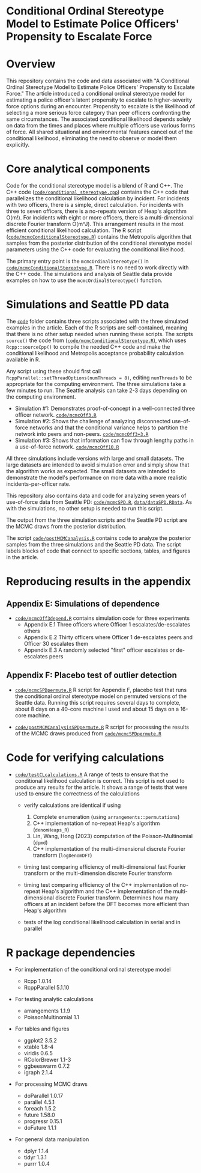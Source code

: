 Conditional Ordinal Stereotype Model to Estimate Police Officers' Propensity to Escalate Force
================

# Overview
This repository contains the code and data associated with "A Conditional Ordinal Stereotype Model to Estimate Police Officers' Propensity to Escalate Force." The article introduced a conditional ordinal stereotype model for estimating a police officer's latent propensity to escalate to higher-severity force options during an encounter. Propensity to escalate is the likelihood of selecting a more serious force category than peer officers confronting the same circumstances. The associated conditional likelihood depends solely on data from the times and places where multiple officers use various forms of force. All shared situational and environmental features cancel out of the conditional likelihood, eliminating the need to observe or model them explicitly.

# Core analytical components

Code for the conditional stereotype model is a blend of R and C++. The C++ code ([`code/conditional_stereotype.cpp`](code/conditional_stereotype.cpp)) contains the C++ code that parallelizes the conditional likelihood calculation by incident. For incidents with two officers, there is a simple, direct calculation. For incidents with three to seven officers, there is a no-repeats version of Heap's algorithm O(m!). For incidents with eight or more officers, there is a multi-dimensional discrete Fourier transform O(m^J). This arrangement results in the most efficient conditional likelihood calculation. The R script ([`code/mcmcConditionalStereotype.R`](code/mcmcConditionalStereotype.R)) contains the Metropolis algorithm that samples from the posterior distribution of the conditional stereotype model parameters using the C++ code for evaluating the conditional likelihood.

The primary entry point is the `mcmcOrdinalStereotype()` in [`code/mcmcConditionalStereotype.R`](code/mcmcConditionalStereotype.R). There is no need to work directly with the C++ code. The simulations and analysis of Seattle data provide examples on how to use the `mcmcOrdinalStereotype()` function. 

# Simulations and Seattle PD data

The [`code`](code/) folder contains three scripts associated with the three simulated examples in the article. Each of the R scripts are self-contained, meaning that there is no other setup needed when running these scripts. The scripts `source()` the code from ([`code/mcmcConditionalStereotype.R`](code/mcmcConditionalStereotype.R)), which uses `Rcpp::sourceCpp()` to compile the needed C++ code and make the conditional likelihood and Metropolis acceptance probability calculation available in R. 

Any script using these should first call `RcppParallel::setThreadOptions(numThreads = 8)`, editing `numThreads` to be appropriate for the computing environment. The three simulations take a few minutes to run. The Seattle analysis can take 2-3 days depending on the computing environment.

- Simulation #1: Demonstrates proof-of-concept in a well-connected three officer network. [`code/mcmcOff3.R`](code/mcmcOff3.R)
- Simulation #2: Shows the challenge of analyzing disconnected use-of-force networks and that the conditional variance helps to partition the network into peers and non-peers. [`code/mcmcOff3+3.R`](code/mcmcOff3+3.R)
- Simulation #3: Shows that information can flow through lengthy paths in a use-of-force network. [`code/mcmcOff10.R`](code/mcmcOff10.R)

All three simulations include versions with large and small datasets. The large datasets are intended to avoid simulation error and simply show that the algorithm works as expected. The small datasets are intended to demonstrate the model's performance on more data with a more realistic incidents-per-officer rate.

This repository also contains data and code for analyzing seven years of use-of-force data from Seattle PD: [`code/mcmcSPD.R`](code/mcmcSPD.R), [`data/dataSPD.RData`](data/dataSPD.RData). As with the simulations, no other setup is needed to run this script.

The output from the three simulation scripts and the Seattle PD script are the MCMC draws from the posterior distribution.

The script [`code/postMCMCanalysis.R`](code/postMCMCanalysis.R) contains code to analyze the posterior samples from the three simulations and the Seattle PD data. The script labels blocks of code that connect to specific sections, tables, and figures in the article.

# Reproducing results in the appendix

## Appendix E: Simulations of dependence

- [`code/mcmcOff3depend.R`](code/mcmcOff3depend.R) contains simulation code for three experiments
    - Appendix E.1 Three officers where Officer 1 escalates/de-escalates others
    - Appendix E.2 Thirty officers where Officer 1 de-escalates peers and Officer 30 escalates them
    - Appendix E.3 A randomly selected "first" officer escalates or de-escalates peers

## Appendix F: Placebo test of outlier detection

- [`code/mcmcSPDpermute.R`](code/mcmcSPDpermute.R) R script for Appendix F, placebo test that runs the conditional ordinal stereotype model on permuted versions of the Seattle data. Running this script requires several days to complete, about 8 days on a 40-core machine I used and about 15 days on a 16-core machine.

- [`code/postMCMCanalysisSPDpermute.R`](code/postMCMCanalysisSPDpermute.R) R script for processing the results of the MCMC draws produced from [`code/mcmcSPDpermute.R`](code/mcmcSPDpermute.R)


# Code for verifying calculations

- [`code/testCLcalculations.R`](code/testCLcalculations.R) A range of tests to ensure that the conditional likelihood calculation is correct. This script is not used to produce any results for the article. It shows a range of tests that were used to ensure the correctness of the calculations

    - verify calculations are identical if using 
        1. Complete enumeration (using `arrangements::permutations`)
        2. C++ implementation of no-repeat Heap's algorithm (`denomHeaps_R`)
        3. Lin, Wang, Hong (2023) computation of the Poisson-Multinomial (`dpmd`)
        4. C++ implementation of the multi-dimensional discrete Fourier transform (`logDenomDFT`)

    - timing test comparing efficiency of multi-dimensional fast Fourier transform or the multi-dimension discrete Fourier transform
    
    - timing test comparing efficiency of the C++ implementation of no-repeat Heap's algorithm and the C++ implementation of the multi-dimensional discrete Fourier transform. Determines how many officers at an incident before the DFT becomes more efficient than Heap's algorithm
    
    - tests of the log conditional likelihood calculation in serial and in parallel


# R package dependencies

- For implementation of the conditional ordinal stereotype model
    - Rcpp 1.0.14
    - RcppParallel 5.1.10
    
- For testing analytic calculations
    - arrangements 1.1.9
    - PoissonMultinomial 1.1

- For tables and figures
    - ggplot2 3.5.2
    - xtable 1.8-4
    - viridis 0.6.5
    - RColorBrewer 1.1-3
    - ggbeeswarm 0.7.2
    - igraph 2.1.4

- For processing MCMC draws
    - doParallel 1.0.17
    - parallel 4.5.1
    - foreach 1.5.2
    - future 1.58.0
    - progressr 0.15.1
    - doFuture 1.1.1

- For general data manipulation
    - dplyr 1.1.4
    - tidyr 1.3.1
    - purrr 1.0.4


